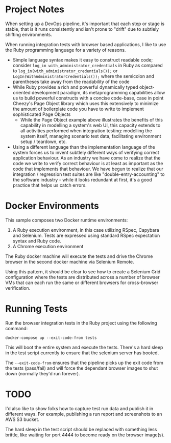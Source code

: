 # Project Notes

When setting up a DevOps pipeline, it's important that each step or stage is stable, that is it runs consistently and isn't prone to "drift" due to subtlely shifting environments.

When running integration tests with browser based applications, I like to use the Ruby programming language for a variety of reasons.

- Simple language syntax makes it easy to construct readable code; consider `log_in with_administrator_credentials` in Ruby as compared to `log_in(with_administrator_credentials());` or `LogIn(WithAdministratorCredentials());` where the semicolon and parentheses take away from the readability of the code
- While Ruby provides a rich and powerful dynamically typed object-oriented development paradigm, its metaprogramming capabilities allow us to build powerful constructs with a concise code-base, case in point Cheezy's Page Object library which uses this extensively to minimize the amount of boilerplate code you have to write to implement sophisticated Page Objects
    - While the Page Object example above illustrates the benefits of this capability in modelling a system's web UI, this capacity extends to all activities performed when integration testing: modelling the system itself, managing scenario test data, facilitating environment setup / teardown, etc.
- Using a different language than the implementation language of the system forces us to invent subtlely different ways of verifying correct application behaviour. As an industry we have come to realize that the code we write to verify correct behaviour is at least as important as the code that implements that behaviour. We have begun to realize that our integration / regression test suites are like "double-entry-accounting" to the software industry - while it looks redundant at first, it's a good practice that helps us catch errors.

# Docker Environments

This sample composes two Docker runtime environments:

1. A Ruby execution environment, in this case utilizing RSpec, Capybara and Selenium. Tests are expressed using standard RSpec expectation syntax and Ruby code.
2. A Chrome execution environment

The Ruby docker machine will execute the tests and drive the Chrome browser in the second docker machine via Selenium Remote.

Using this pattern, it should be clear to see how to create a Selenium Grid configuration where the tests are distributed across a number of browser VMs that can each run the same or different browsers for cross-browser verification.

# Running Tests

Run the browser integration tests in the Ruby project using the following command:

```
docker-compose up --exit-code-from tests
```

This will boot the entire system and execute the tests. There's a hard sleep in the test script currently to ensure that the selenium server has booted.

The `--exit-code-from` ensures that the pipeline picks up the exit code from the tests (pass/fail) and will force the dependant browser images to shut down (normally they'd run forever).

# TODO

I'd also like to show folks how to capture test run data and publish it in different ways. For example, publishing a run report and screenshots to an AWS S3 bucket.

The hard sleep in the test script should be replaced with something less brittle, like waiting for port 4444 to become ready on the browser image(s).